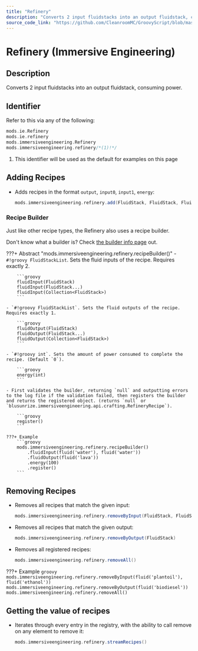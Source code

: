 ```yaml
---
title: "Refinery"
description: "Converts 2 input fluidstacks into an output fluidstack, consuming power."
source_code_link: "https://github.com/CleanroomMC/GroovyScript/blob/master/src/main/java/com/cleanroommc/groovyscript/compat/mods/immersiveengineering/Refinery.java"
---
```


# Refinery (Immersive Engineering)

## Description

Converts 2 input fluidstacks into an output fluidstack, consuming power.

## Identifier

Refer to this via any of the following:

```groovy hl_lines="4"
mods.ie.Refinery
mods.ie.refinery
mods.immersiveengineering.Refinery
mods.immersiveengineering.refinery/*(1)!*/
```

1. This identifier will be used as the default for examples on this page

## Adding Recipes

- Adds recipes in the format `output`, `input0`, `input1`, `energy`:

    ```groovy
    mods.immersiveengineering.refinery.add(FluidStack, FluidStack, FluidStack, int)
    ```


### Recipe Builder

Just like other recipe types, the Refinery also uses a recipe builder.

Don't know what a builder is? Check [the builder info page](../../../groovy/builder.md) out.

???+ Abstract "mods.immersiveengineering.refinery.recipeBuilder()"
    - `#!groovy FluidStackList`. Sets the fluid inputs of the recipe. Requires exactly 2.

        ```groovy
        fluidInput(FluidStack)
        fluidInput(FluidStack...)
        fluidInput(Collection<FluidStack>)
        ```

    - `#!groovy FluidStackList`. Sets the fluid outputs of the recipe. Requires exactly 1.

        ```groovy
        fluidOutput(FluidStack)
        fluidOutput(FluidStack...)
        fluidOutput(Collection<FluidStack>)
        ```

    - `#!groovy int`. Sets the amount of power consumed to complete the recipe. (Default `0`).

        ```groovy
        energy(int)
        ```

    - First validates the builder, returning `null` and outputting errors to the log file if the validation failed, then registers the builder and returns the registered object. (returns `null` or `blusunrize.immersiveengineering.api.crafting.RefineryRecipe`).

        ```groovy
        register()
        ```

    ???+ Example
        ```groovy
        mods.immersiveengineering.refinery.recipeBuilder()
            .fluidInput(fluid('water'), fluid('water'))
            .fluidOutput(fluid('lava'))
            .energy(100)
            .register()
        ```



## Removing Recipes

- Removes all recipes that match the given input:

    ```groovy
    mods.immersiveengineering.refinery.removeByInput(FluidStack, FluidStack)
    ```

- Removes all recipes that match the given output:

    ```groovy
    mods.immersiveengineering.refinery.removeByOutput(FluidStack)
    ```

- Removes all registered recipes:

    ```groovy
    mods.immersiveengineering.refinery.removeAll()
    ```

???+ Example
    ```groovy
    mods.immersiveengineering.refinery.removeByInput(fluid('plantoil'), fluid('ethanol'))
    mods.immersiveengineering.refinery.removeByOutput(fluid('biodiesel'))
    mods.immersiveengineering.refinery.removeAll()
    ```

## Getting the value of recipes

- Iterates through every entry in the registry, with the ability to call remove on any element to remove it:

    ```groovy
    mods.immersiveengineering.refinery.streamRecipes()
    ```
